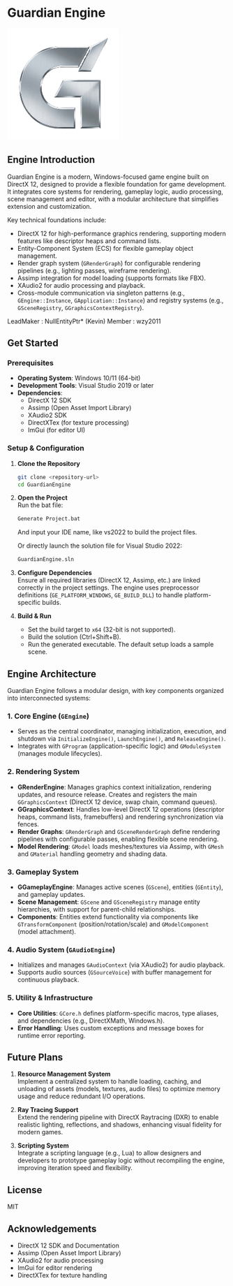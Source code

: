 # Guardian Engine

![Guardian Engine Logo](Guardian%20Engine/Resources/Icon/Guardian%20Engine.png)  


## Engine Introduction
Guardian Engine is a modern, Windows-focused game engine built on DirectX 12, designed to provide a flexible foundation for game development. It integrates core systems for rendering, gameplay logic, audio processing, scene management and editor, with a modular architecture that simplifies extension and customization.

Key technical foundations include:
- DirectX 12 for high-performance graphics rendering, supporting modern features like descriptor heaps and command lists.
- Entity-Component System (ECS) for flexible gameplay object management.
- Render graph system (`GRenderGraph`) for configurable rendering pipelines (e.g., lighting passes, wireframe rendering).
- Assimp integration for model loading (supports formats like FBX).
- XAudio2 for audio processing and playback.
- Cross-module communication via singleton patterns (e.g., `GEngine::Instance`, `GApplication::Instance`) and registry systems (e.g., `GSceneRegistry`, `GGraphicsContextRegistry`).

LeadMaker : NullEntityPtr* (Kevin)
Member : wzy2011


## Get Started

### Prerequisites
- **Operating System**: Windows 10/11 (64-bit)
- **Development Tools**: Visual Studio 2019 or later
- **Dependencies**:
  - DirectX 12 SDK
  - Assimp (Open Asset Import Library)
  - XAudio2 SDK
  - DirectXTex (for texture processing)
  - ImGui (for editor UI)


### Setup & Configuration
1. **Clone the Repository**  
   ```bash
   git clone <repository-url>
   cd GuardianEngine
   ```

2. **Open the Project**  
   Run the bat file:
   ```bash
   Generate Project.bat
   ```
   And input your IDE name, like vs2022 to build the project files.

   Or directly launch the solution file for Visual Studio 2022:  
   ```bash
   GuardianEngine.sln
   ```

3. **Configure Dependencies**  
   Ensure all required libraries (DirectX 12, Assimp, etc.) are linked correctly in the project settings. The engine uses preprocessor definitions (`GE_PLATFORM_WINDOWS`, `GE_BUILD_DLL`) to handle platform-specific builds.

4. **Build & Run**  
   - Set the build target to `x64` (32-bit is not supported).  
   - Build the solution (Ctrl+Shift+B).  
   - Run the generated executable. The default setup loads a sample scene.


## Engine Architecture
Guardian Engine follows a modular design, with key components organized into interconnected systems:

### 1. Core Engine (`GEngine`)
- Serves as the central coordinator, managing initialization, execution, and shutdown via `InitializeEngine()`, `LaunchEngine()`, and `ReleaseEngine()`.
- Integrates with `GProgram` (application-specific logic) and `GModuleSystem` (manages module lifecycles).


### 2. Rendering System
- **GRenderEngine**: Manages graphics context initialization, rendering updates, and resource release. Creates and registers the main `GGraphicsContext` (DirectX 12 device, swap chain, command queues).
- **GGraphicsContext**: Handles low-level DirectX 12 operations (descriptor heaps, command lists, framebuffers) and rendering synchronization via fences.
- **Render Graphs**: `GRenderGraph` and `GSceneRenderGraph` define rendering pipelines with configurable passes, enabling flexible scene rendering.
- **Model Rendering**: `GModel` loads meshes/textures via Assimp, with `GMesh` and `GMaterial` handling geometry and shading data.


### 3. Gameplay System
- **GGameplayEngine**: Manages active scenes (`GScene`), entities (`GEntity`), and gameplay updates.
- **Scene Management**: `GScene` and `GSceneRegistry` manage entity hierarchies, with support for parent-child relationships.
- **Components**: Entities extend functionality via components like `GTransformComponent` (position/rotation/scale) and `GModelComponent` (model attachment).


### 4. Audio System (`GAudioEngine`)
- Initializes and manages `GAudioContext` (via XAudio2) for audio playback.
- Supports audio sources (`GSourceVoice`) with buffer management for continuous playback.


### 5. Utility & Infrastructure
- **Core Utilities**: `GCore.h` defines platform-specific macros, type aliases, and dependencies (e.g., DirectXMath, Windows.h).
- **Error Handling**: Uses custom exceptions and message boxes for runtime error reporting.


## Future Plans
1. **Resource Management System**  
   Implement a centralized system to handle loading, caching, and unloading of assets (models, textures, audio files) to optimize memory usage and reduce redundant I/O operations.

2. **Ray Tracing Support**  
   Extend the rendering pipeline with DirectX Raytracing (DXR) to enable realistic lighting, reflections, and shadows, enhancing visual fidelity for modern games.

3. **Scripting System**  
   Integrate a scripting language (e.g., Lua) to allow designers and developers to prototype gameplay logic without recompiling the engine, improving iteration speed and flexibility.


## License
MIT


## Acknowledgements
- DirectX 12 SDK and Documentation
- Assimp (Open Asset Import Library)
- XAudio2 for audio processing
- ImGui for editor rendering
- DirectXTex for texture handling